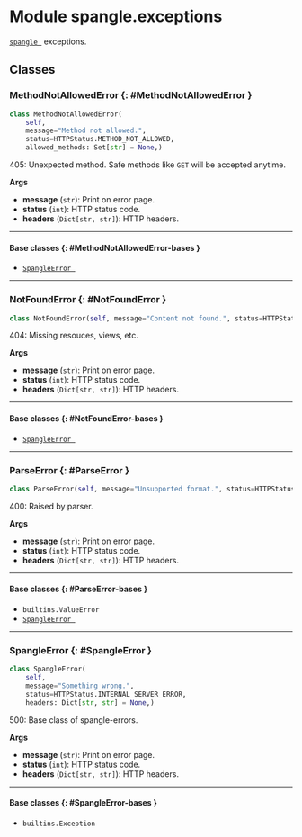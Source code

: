 # Module spangle.exceptions

[`spangle `](../) exceptions.


## Classes

### MethodNotAllowedError {: #MethodNotAllowedError }

```python
class MethodNotAllowedError(
    self,
    message="Method not allowed.",
    status=HTTPStatus.METHOD_NOT_ALLOWED,
    allowed_methods: Set[str] = None,)
```

405: Unexpected method. Safe methods like `GET` will be accepted anytime.

**Args**

* **message** (`str`): Print on error page.
* **status** (`int`): HTTP status code.
* **headers** (`Dict[str, str]`): HTTP headers.


------

#### Base classes {: #MethodNotAllowedError-bases }

* [`SpangleError `](./#SpangleError)


------

### NotFoundError {: #NotFoundError }

```python
class NotFoundError(self, message="Content not found.", status=HTTPStatus.NOT_FOUND)
```

404: Missing resouces, views, etc.

**Args**

* **message** (`str`): Print on error page.
* **status** (`int`): HTTP status code.
* **headers** (`Dict[str, str]`): HTTP headers.


------

#### Base classes {: #NotFoundError-bases }

* [`SpangleError `](./#SpangleError)


------

### ParseError {: #ParseError }

```python
class ParseError(self, message="Unsupported format.", status=HTTPStatus.BAD_REQUEST)
```

400: Raised by parser.

**Args**

* **message** (`str`): Print on error page.
* **status** (`int`): HTTP status code.
* **headers** (`Dict[str, str]`): HTTP headers.


------

#### Base classes {: #ParseError-bases }

* `builtins.ValueError`
* [`SpangleError `](./#SpangleError)


------

### SpangleError {: #SpangleError }

```python
class SpangleError(
    self,
    message="Something wrong.",
    status=HTTPStatus.INTERNAL_SERVER_ERROR,
    headers: Dict[str, str] = None,)
```

500: Base class of spangle-errors.

**Args**

* **message** (`str`): Print on error page.
* **status** (`int`): HTTP status code.
* **headers** (`Dict[str, str]`): HTTP headers.


------

#### Base classes {: #SpangleError-bases }

* `builtins.Exception`
